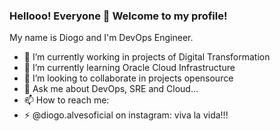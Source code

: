 ### Hellooo! Everyone 👋 Welcome to my profile!

My name is Diogo and I'm DevOps Engineer.

- 🔭 I’m currently working in projects of Digital Transformation
- 🌱 I’m currently learning Oracle Cloud Infrastructure
- 👯 I’m looking to collaborate in projects opensource
- 💬 Ask me about DevOps, SRE and Cloud...
- 📫 How to reach me: 
- ⚡ @diogo.alvesoficial on instagram: viva la vida!!!

